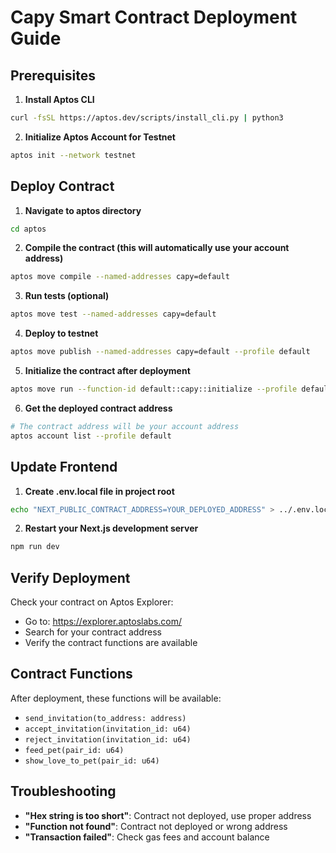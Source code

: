 # Capy Smart Contract Deployment Guide

## Prerequisites

1. **Install Aptos CLI**
```bash
curl -fsSL https://aptos.dev/scripts/install_cli.py | python3
```

2. **Initialize Aptos Account for Testnet**
```bash
aptos init --network testnet
```

## Deploy Contract

1. **Navigate to aptos directory**
```bash
cd aptos
```

2. **Compile the contract (this will automatically use your account address)**
```bash
aptos move compile --named-addresses capy=default
```

3. **Run tests (optional)**
```bash
aptos move test --named-addresses capy=default
```

4. **Deploy to testnet**
```bash
aptos move publish --named-addresses capy=default --profile default
```

5. **Initialize the contract after deployment**
```bash
aptos move run --function-id default::capy::initialize --profile default
```

6. **Get the deployed contract address**
```bash
# The contract address will be your account address
aptos account list --profile default
```

## Update Frontend

1. **Create .env.local file in project root**
```bash
echo "NEXT_PUBLIC_CONTRACT_ADDRESS=YOUR_DEPLOYED_ADDRESS" > ../.env.local
```

2. **Restart your Next.js development server**
```bash
npm run dev
```

## Verify Deployment

Check your contract on Aptos Explorer:
- Go to: https://explorer.aptoslabs.com/
- Search for your contract address
- Verify the contract functions are available

## Contract Functions

After deployment, these functions will be available:
- `send_invitation(to_address: address)`
- `accept_invitation(invitation_id: u64)`
- `reject_invitation(invitation_id: u64)`
- `feed_pet(pair_id: u64)`
- `show_love_to_pet(pair_id: u64)`

## Troubleshooting

- **"Hex string is too short"**: Contract not deployed, use proper address
- **"Function not found"**: Contract not deployed or wrong address
- **"Transaction failed"**: Check gas fees and account balance

